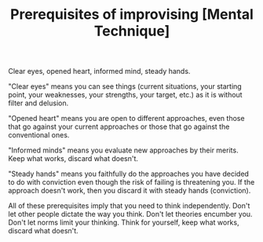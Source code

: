 ﻿---
layout: post
title: "Prerequisites of improvising [Mental Technique]"
---

Clear eyes, opened heart, informed mind, steady hands. 

"Clear eyes" means you can see things (current situations, your starting point, your weaknesses, your strengths, your target, etc.) as it is without filter and delusion.

"Opened heart" means you are open to different approaches, even those that go against your current approaches or those that go against the conventional ones.

"Informed minds" means you evaluate new approaches by their merits. Keep what works, discard what doesn't.

"Steady hands" means you faithfully do the approaches you have decided to do with conviction even though the risk of failing is threatening you. If the approach doesn't work, then you discard it with steady hands (conviction).

All of these prerequisites imply that you need to think independently. Don't let other people dictate the way you think. Don't let theories encumber you. Don't let norms limit your thinking. Think for yourself, keep what works, discard what doesn't.